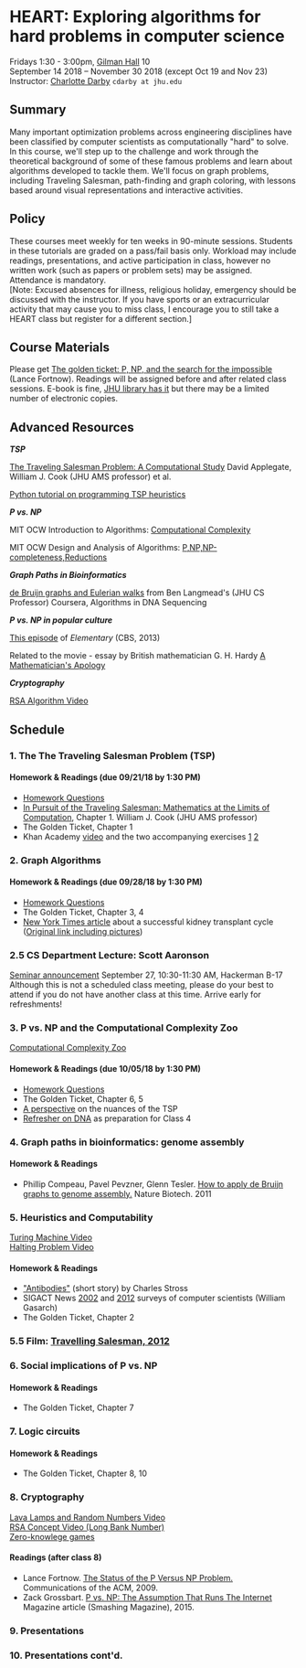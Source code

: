 # HEART: Exploring algorithms for hard problems in computer science
Fridays 1:30 - 3:00pm, [Gilman Hall](https://www.google.com/maps/place/Gilman+Hall/@39.3289406,-76.6238076,17z/data=!3m1!4b1!4m5!3m4!1s0x89c804df7a85e3d1:0x3607c0a82db4cd42!8m2!3d39.3289406!4d-76.6216189?hl=en) 10  
September 14 2018 – November 30 2018 (except Oct 19 and Nov 23)  Instructor: [Charlotte Darby](https://www.linkedin.com/in/charlottedarby/) `cdarby at jhu.edu` 

## Summary
Many important optimization problems across engineering disciplines have been classified by computer scientists as computationally "hard" to solve. In this course, we'll step up to the challenge and work through the theoretical background of some of these famous problems and learn about algorithms developed to tackle them. We'll focus on graph problems, including Traveling Salesman, path-finding and graph coloring, with lessons based around visual representations and interactive activities.  

## Policy
These courses meet weekly for ten weeks in 90-minute sessions. Students in these tutorials are graded on a pass/fail basis only. Workload may include readings, presentations, and active participation in class, however no written work (such as papers or problem sets) may be assigned. Attendance is mandatory.  
[Note: Excused absences for illness, religious holiday, emergency should be discussed with the instructor. If you have sports or an extracurricular activity that may cause you to miss class, I encourage you to still take a HEART class but register for a different section.]

## Course Materials
Please get [The golden ticket: P, NP, and the search for the impossible](https://www.barnesandnoble.com/w/the-golden-ticket-lance-fortnow/1113861209) (Lance Fortnow). Readings will be assigned before and after related class sessions. E-book is fine, [JHU library has it](https://catalyst.library.jhu.edu/catalog/bib_4476148) but there may be a limited number of electronic copies.  

## Advanced Resources

***TSP***

[The Traveling Salesman Problem:
A Computational Study](http://press.princeton.edu/chapters/s9531.pdf) David Applegate, William J. Cook (JHU AMS professor) et al.

[Python tutorial on programming TSP heuristics](http://nbviewer.jupyter.org/url/norvig.com/ipython/TSP.ipynb)

***P vs. NP***

MIT OCW Introduction to Algorithms: [Computational Complexity](https://www.youtube.com/watch?v=moPtwq_cVH8)  

MIT OCW Design and Analysis of Algorithms: [P,NP,NP-completeness,Reductions](https://www.youtube.com/watch?v=mr1FMrwi6Ew)  

***Graph Paths in Bioinformatics***

[de Bruijn graphs and Eulerian walks](https://www.youtube.com/watch?v=TNYZZKrjCSk) 
from Ben Langmead's (JHU CS Professor) Coursera, Algorithms in DNA Sequencing  


***P vs. NP in popular culture***  

[This episode](http://www.imdb.com/title/tt3125780/) of *Elementary* (CBS, 2013)

Related to the movie - essay by British mathematician G. H. Hardy [A Mathematician's Apology](https://en.wikipedia.org/wiki/A_Mathematician%27s_Apology)  

***Cryptography***

[RSA Algorithm Video](https://youtu.be/wXB-V_Keiu8)

## Schedule  
### 1. The The Traveling Salesman Problem (TSP)  

#### Homework & Readings (due 09/21/18 by 1:30 PM)
* [Homework Questions](assignments/week1hw.md)
* [In Pursuit of the Traveling Salesman:
Mathematics at the Limits of Computation](http://press.princeton.edu/chapters/s8451.pdf), Chapter 1. William J. Cook (JHU AMS professor)    
* The Golden Ticket, Chapter 1  
* Khan Academy [video](https://www.khanacademy.org/computing/computer-science/algorithms/intro-to-algorithms/v/what-are-algorithms) and the two accompanying exercises [1](https://www.khanacademy.org/computing/computer-science/algorithms/intro-to-algorithms/a/a-guessing-game) [2](https://www.khanacademy.org/computing/computer-science/algorithms/intro-to-algorithms/a/route-finding)


### 2. Graph Algorithms

#### Homework & Readings (due 09/28/18 by 1:30 PM)
* [Homework Questions](assignments/week2hw.md)
* The Golden Ticket, Chapter 3, 4  
* [New York Times article](materials/nyt_kidney.pdf) about a successful kidney transplant cycle ([Original link including pictures](http://www.nytimes.com/2012/02/19/health/lives-forever-linked-through-kidney-transplant-chain-124.html))  

### 2.5 CS Department Lecture: Scott Aaronson
[Seminar announcement](https://www.cs.jhu.edu/wp-content/uploads/sites/8/2018/07/Krashopoler-2018-flyer.jpg)
September 27, 10:30-11:30 AM, Hackerman B-17  
Although this is not a scheduled class meeting, please do your best to attend if you do not have another class at this time. Arrive early for refreshments! 

### 3. P vs. NP and the Computational Complexity Zoo

[Computational Complexity Zoo](https://www.youtube.com/watch?v=YX40hbAHx3s) 

#### Homework & Readings (due 10/05/18 by 1:30 PM)  
* [Homework Questions](assignments/week3hw.md)
* The Golden Ticket, Chapter 6, 5   
* [A perspective](https://www.ibm.com/developerworks/community/blogs/jfp/entry/no_the_tsp_isn_t_np_complete?lang=en) on the nuances of the TSP  
* [Refresher on DNA](https://youtu.be/s1j-DuYJFr0) as preparation for Class 4  

### 4. Graph paths in bioinformatics: genome assembly

#### Homework & Readings  
* Phillip Compeau, Pavel Pevzner, Glenn Tesler. [How to apply de Bruijn graphs to genome assembly.](https://www.researchgate.net/publication/51784417_How_to_apply_de_Bruijn_graphs_to_genome_assembly) Nature Biotech. 2011  

### 5. Heuristics and Computability    

[Turing Machine Video](https://youtu.be/dNRDvLACg5Q)  
[Halting Problem Video](https://youtu.be/macM_MtS_w4)

#### Homework & Readings
* ["Antibodies"](http://www.baen.com/Chapters/9781625791870/9781625791870___2.htm) (short story) by Charles Stross  
* SIGACT News [2002](http://www.cs.umd.edu/~gasarch/papers/poll.pdf) and [2012](https://www.cs.umd.edu/~gasarch/papers/poll2012.pdf) surveys of computer scientists (William Gasarch)  
* The Golden Ticket, Chapter 2

### 5.5 Film: [Travelling Salesman, 2012](http://www.imdb.com/title/tt1801123/)

### 6. Social implications of P vs. NP   

#### Homework & Readings  
 
* The Golden Ticket, Chapter 7
### 7. Logic circuits

#### Homework & Readings

* The Golden Ticket, Chapter 8, 10  

### 8. Cryptography  

[Lava Lamps and Random Numbers Video](https://youtu.be/1cUUfMeOijg)  
[RSA Concept Video (Long Bank Number)](https://youtu.be/M7kEpw1tn50)  
[Zero-knowlege games](http://www.rigb.org/christmaslectures08/html/activities/zero-knowledge-games.pdf) 

#### Readings (after class 8)

* Lance Fortnow. [The Status of the P Versus NP Problem.](https://cacm.acm.org/magazines/2009/9/38904-the-status-of-the-p-versus-np-problem/fulltext) Communications of the ACM, 2009. 
* Zack Grossbart. [P vs. NP: The Assumption That Runs The Internet](https://www.smashingmagazine.com/2015/11/p-vs-np-assumption-that-runs-internet/) Magazine article (Smashing Magazine), 2015.

### 9. Presentations 

### 10. Presentations cont'd.
 
